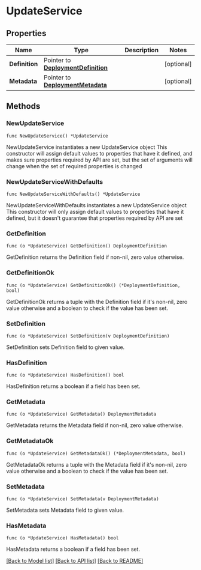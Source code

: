 # UpdateService

## Properties

Name | Type | Description | Notes
------------ | ------------- | ------------- | -------------
**Definition** | Pointer to [**DeploymentDefinition**](DeploymentDefinition.md) |  | [optional] 
**Metadata** | Pointer to [**DeploymentMetadata**](DeploymentMetadata.md) |  | [optional] 

## Methods

### NewUpdateService

`func NewUpdateService() *UpdateService`

NewUpdateService instantiates a new UpdateService object
This constructor will assign default values to properties that have it defined,
and makes sure properties required by API are set, but the set of arguments
will change when the set of required properties is changed

### NewUpdateServiceWithDefaults

`func NewUpdateServiceWithDefaults() *UpdateService`

NewUpdateServiceWithDefaults instantiates a new UpdateService object
This constructor will only assign default values to properties that have it defined,
but it doesn't guarantee that properties required by API are set

### GetDefinition

`func (o *UpdateService) GetDefinition() DeploymentDefinition`

GetDefinition returns the Definition field if non-nil, zero value otherwise.

### GetDefinitionOk

`func (o *UpdateService) GetDefinitionOk() (*DeploymentDefinition, bool)`

GetDefinitionOk returns a tuple with the Definition field if it's non-nil, zero value otherwise
and a boolean to check if the value has been set.

### SetDefinition

`func (o *UpdateService) SetDefinition(v DeploymentDefinition)`

SetDefinition sets Definition field to given value.

### HasDefinition

`func (o *UpdateService) HasDefinition() bool`

HasDefinition returns a boolean if a field has been set.

### GetMetadata

`func (o *UpdateService) GetMetadata() DeploymentMetadata`

GetMetadata returns the Metadata field if non-nil, zero value otherwise.

### GetMetadataOk

`func (o *UpdateService) GetMetadataOk() (*DeploymentMetadata, bool)`

GetMetadataOk returns a tuple with the Metadata field if it's non-nil, zero value otherwise
and a boolean to check if the value has been set.

### SetMetadata

`func (o *UpdateService) SetMetadata(v DeploymentMetadata)`

SetMetadata sets Metadata field to given value.

### HasMetadata

`func (o *UpdateService) HasMetadata() bool`

HasMetadata returns a boolean if a field has been set.


[[Back to Model list]](../README.md#documentation-for-models) [[Back to API list]](../README.md#documentation-for-api-endpoints) [[Back to README]](../README.md)


